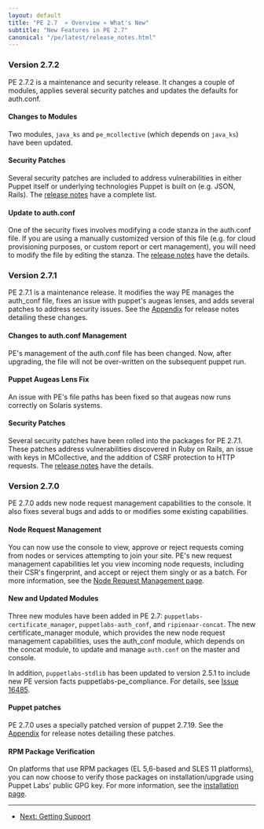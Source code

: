 ```yaml
---
layout: default
title: "PE 2.7  » Overview » What's New"
subtitle: "New Features in PE 2.7"
canonical: "/pe/latest/release_notes.html"
---
```


### Version 2.7.2
PE 2.7.2 is a maintenance and security release. It changes a couple of modules, applies several security patches and updates the defaults for auth.conf.

#### Changes to Modules
Two modules, `java_ks` and `pe_mcollective` (which depends on `java_ks`) have been updated. 

#### Security Patches
Several security patches are included to address vulnerabilities in either Puppet itself or underlying technologies Puppet is built on (e.g. JSON, Rails). The [release notes](appendix.html#release-notes) have a complete list.

#### Update to auth.conf 
One of the security fixes involves modifying a code stanza in the auth.conf file. If you  are using a manually customized version of this file (e.g. for cloud provisioning purposes, or custom report or cert management), you will need to modify the file by editing the stanza. The [release notes](appendix.html#release-notes) have the details.

### Version 2.7.1
PE 2.7.1 is a maintenance release. It modifies the way PE manages the auth_conf file, fixes an issue with puppet's augeas lenses, and adds several patches to address security issues. See the [Appendix](appendix.html#release-notes) for release notes detailing these changes.

#### Changes to auth.conf Management

PE's management of the auth.conf file has been changed. Now, after upgrading, the file will not be over-written on the subsequent puppet run.

#### Puppet Augeas Lens Fix

An issue with PE's file paths has been fixed so that augeas now runs correctly on Solaris systems.

#### Security Patches

Several security patches have been rolled into the packages for PE 2.7.1. These patches address vulnerabilities discovered in Ruby on Rails, an issue with keys in MCollective, and the addition of CSRF protection to HTTP requests. The [release notes](appendix.html#release-notes) have the details.

### Version 2.7.0

PE 2.7.0 adds new node request management capabilities to the console. It also fixes several bugs and adds to or modifies some existing capabilities. 

#### Node Request Management

You can now use the console to view, approve or reject requests coming from nodes or services attempting to join your site. PE's new request management capabilities let you view incoming node requests, including their CSR's fingerprint, and accept or reject them singly or as a batch. For more information, see the [Node Request Management page](./console_cert_mgmt.html). 

#### New and Updated Modules
Three new modules have been added in PE 2.7: `puppetlabs-certificate_manager`, `puppetlabs-auth_conf`, and `ripienaar-concat`. The new certificate_manager module, which provides the new node request management capabilities, uses the auth_conf module, which depends on the concat module, to update and manage `auth.conf` on the master and console.

In addition, `puppetlabs-stdlib` has been updated to version 2.5.1 to include new PE version facts puppetlabs-pe_compliance. For details, see [Issue 16485](http://projects.puppetlabs.com/issues/16485).

#### Puppet patches
PE 2.7.0 uses a specially patched version of puppet 2.7.19.  See the [Appendix](appendix.html) for release notes detailing these patches.


#### RPM Package Verification
On platforms that use RPM packages (EL 5,6-based and SLES 11 platforms), you can now choose to verify those packages on installation/upgrade using Puppet Labs' public GPG key. For more information, see the [installation page](http://docs.puppetlabs.com/pe/2.7/install_basic.html).


* * * 

- [Next: Getting Support](./overview_getting_support.html)
